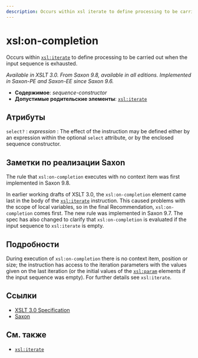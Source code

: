 ```yaml
---
description: Occurs within xsl iterate to define processing to be carried out when the input sequence is exhausted
---
```


# xsl:on-completion

Occurs within [`xsl:iterate`](xsl-iterate.md) to define processing to be carried out when the input sequence is exhausted.

_Available in XSLT 3.0. From Saxon 9.8, available in all editions. Implemented in Saxon-PE and Saxon-EE since Saxon 9.6._

-   **Содержимое**: _sequence-constructor_
-   **Допустимые родительские элементы**: [`xsl:iterate`](xsl-iterate.md)

## Атрибуты

`select?`
: _expression_
: The effect of the instruction may be defined either by an expression within the optional `select` attribute, or by the enclosed sequence constructor.

## Заметки по реализации Saxon

The rule that `xsl:on-completion` executes with no context item was first implemented in Saxon 9.8.

In earlier working drafts of XSLT 3.0, the `xsl:on-completion` element came last in the body of the [`xsl:iterate`](xsl-iterate.md) instruction. This caused problems with the scope of local variables, so in the final Recommendation, `xsl:on-completion` comes first. The new rule was implemented in Saxon 9.7. The spec has also changed to clarify that `xsl:on-completion` is evaluated if the input sequence to `xsl:iterate` is empty.

## Подробности

During execution of `xsl:on-completion` there is no context item, position or size; the instruction has access to the iteration parameters with the values given on the last iteration (or the initial values of the [`xsl:param`](xsl-param.md) elements if the input sequence was empty). For further details see `xsl:iterate`.

## Ссылки

-   [XSLT 3.0 Specification](http://www.w3.org/TR/xslt-30/#element-on-completion)
-   [Saxon](https://www.saxonica.com/html/documentation/xsl-elements/on-completion.html)

## См. также

-   [`xsl:iterate`](xsl-iterate.md)
